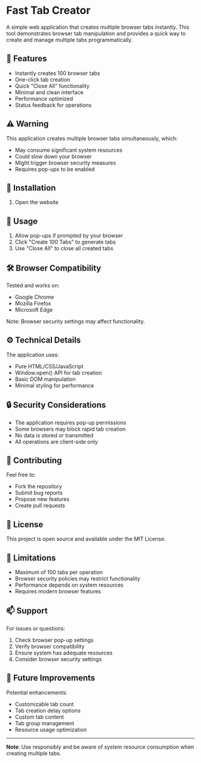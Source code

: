 # Fast Tab Creator

A simple web application that creates multiple browser tabs instantly. This tool demonstrates browser tab manipulation and provides a quick way to create and manage multiple tabs programmatically.

## 🚀 Features

- Instantly creates 100 browser tabs
- One-click tab creation
- Quick "Close All" functionality
- Minimal and clean interface
- Performance optimized
- Status feedback for operations

## ⚠️ Warning

This application creates multiple browser tabs simultaneously, which:
- May consume significant system resources
- Could slow down your browser
- Might trigger browser security measures
- Requires pop-ups to be enabled

## 🔧 Installation

1. Open the website

## 📝 Usage

1. Allow pop-ups if prompted by your browser
2. Click "Create 100 Tabs" to generate tabs
3. Use "Close All" to close all created tabs

## 🛠️ Browser Compatibility

Tested and works on:
- Google Chrome
- Mozilla Firefox
- Microsoft Edge

Note: Browser security settings may affect functionality.

## ⚙️ Technical Details

The application uses:
- Pure HTML/CSS/JavaScript
- Window.open() API for tab creation
- Basic DOM manipulation
- Minimal styling for performance

## 🔒 Security Considerations

- The application requires pop-up permissions
- Some browsers may block rapid tab creation
- No data is stored or transmitted
- All operations are client-side only

## 🤝 Contributing

Feel free to:
- Fork the repository
- Submit bug reports
- Propose new features
- Create pull requests

## 📜 License

This project is open source and available under the MIT License.

## 🚫 Limitations

- Maximum of 100 tabs per operation
- Browser security policies may restrict functionality
- Performance depends on system resources
- Requires modern browser features

## 📫 Support

For issues or questions:
1. Check browser pop-up settings
2. Verify browser compatibility
3. Ensure system has adequate resources
4. Consider browser security settings

## 🎯 Future Improvements

Potential enhancements:
- Customizable tab count
- Tab creation delay options
- Custom tab content
- Tab group management
- Resource usage optimization

---

**Note**: Use responsibly and be aware of system resource consumption when creating multiple tabs.
